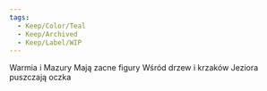 ```yaml
---
tags:
  - Keep/Color/Teal
  - Keep/Archived
  - Keep/Label/WIP
---
```


Warmia i Mazury
Mają zacne figury
Wśród drzew i krzaków
Jeziora puszczają oczka